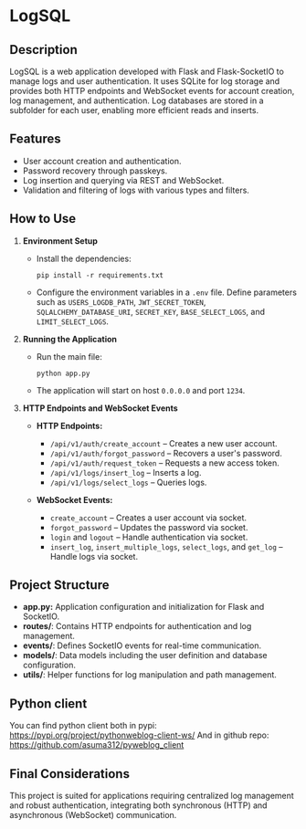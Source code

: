 # LogSQL

## Description

LogSQL is a web application developed with Flask and Flask-SocketIO to manage logs and user authentication. It uses SQLite for log storage and provides both HTTP endpoints and WebSocket events for account creation, log management, and authentication. Log databases are stored in a subfolder for each user, enabling more efficient reads and inserts.

## Features

- User account creation and authentication.
- Password recovery through passkeys.
- Log insertion and querying via REST and WebSocket.
- Validation and filtering of logs with various types and filters.

## How to Use

1. **Environment Setup**  
   - Install the dependencies:  
     ```
     pip install -r requirements.txt
     ```
   - Configure the environment variables in a `.env` file. Define parameters such as `USERS_LOGDB_PATH`, `JWT_SECRET_TOKEN`, `SQLALCHEMY_DATABASE_URI`, `SECRET_KEY`, `BASE_SELECT_LOGS`, and `LIMIT_SELECT_LOGS`.

2. **Running the Application**  
   - Run the main file:  
     ```
     python app.py
     ```
   - The application will start on host `0.0.0.0` and port `1234`.

3. **HTTP Endpoints and WebSocket Events**  
   - **HTTP Endpoints:**  
     - `/api/v1/auth/create_account` – Creates a new user account.
     - `/api/v1/auth/forgot_password` – Recovers a user's password.
     - `/api/v1/auth/request_token` – Requests a new access token.
     - `/api/v1/logs/insert_log` – Inserts a log.
     - `/api/v1/logs/select_logs` – Queries logs.

   - **WebSocket Events:**  
     - `create_account` – Creates a user account via socket.
     - `forgot_password` – Updates the password via socket.
     - `login` and `logout` – Handle authentication via socket.
     - `insert_log`, `insert_multiple_logs`, `select_logs`, and `get_log` – Handle logs via socket.

## Project Structure

- **app.py:** Application configuration and initialization for Flask and SocketIO.
- **routes/**: Contains HTTP endpoints for authentication and log management.
- **events/**: Defines SocketIO events for real-time communication.
- **models/**: Data models including the user definition and database configuration.
- **utils/**: Helper functions for log manipulation and path management.

## Python client
You can find python client both in pypi: https://pypi.org/project/pythonweblog-client-ws/
And in github repo: https://github.com/asuma312/pyweblog_client


## Final Considerations

This project is suited for applications requiring centralized log management and robust authentication, integrating both synchronous (HTTP) and asynchronous (WebSocket) communication.
